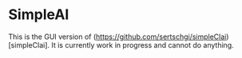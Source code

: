 # SimpleAI

This is the GUI version of (https://github.com/sertschgi/simpleClai)[simpleClai]. It is currently work in progress and cannot do anything.